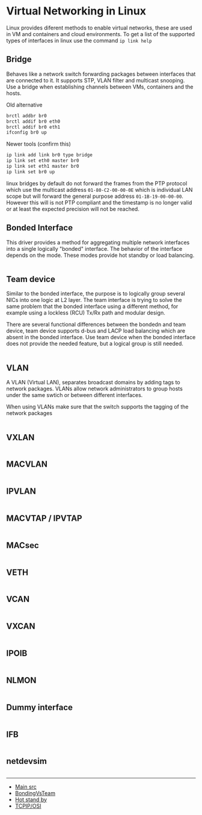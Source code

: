 # Virtual Networking in Linux

Linux provides diferent methods to enable virtual networks, these are used
in VM and containers and cloud environments. To get a list of the supported
types of interfaces in linux use the command `ip link help`

## Bridge

Behaves like a network switch forwarding packages between interfaces that are
connected to it. It supports STP, VLAN filter and multicast snooping. Use a
bridge when establishing channels between VMs, containers and the hosts.

Old alternative
```sh
brctl addbr br0
brctl addif br0 eth0
brctl addif br0 eth1
ifconfig br0 up
```

Newer tools
(confirm this)
```sh
ip link add link br0 type bridge
ip link set eth0 master br0
ip link set eth1 master br0
ip link set br0 up
```

linux bridges by default do not forward the frames from the PTP protocol which
use the multicast address `01-80-C2-00-00-0E` which is individual LAN scope but
will forward the general purpose address `01-1B-19-00-00-00`. However this will
is not PTP compliant and the timestamp is no longer valid or at least the
expected precision will not be reached.

## Bonded Interface

This driver provides a method for aggregating multiple network interfaces into
a single logically "bonded" interface. The behavior of the interface depends on
the mode. These modes provide hot standby or load balancing.


```sh
```
## Team device

Similar to the bonded interface, the purpose is to logically group several NICs
into one logic at L2 layer. The team interface is trying to solve the same
problem that the bonded interface using a different method, for example using
a lockless (RCU) Tx/Rx path and modular design.

There are several functional differences between the bondedn and team device,
team device supports d-bus and LACP load balancing which are absent in the
bonded interface. Use team device when the bonded interface does not provide
the needed feature, but a logical group is still needed.

```sh
```


## VLAN

A VLAN (Virtual LAN), separates broadcast domains by adding tags to network
packages. VLANs allow network administrators to group hosts under the same
swtich or between different interfaces.

When using VLANs make sure that the switch supports the tagging of the network
packages

```sh
```
## VXLAN

```sh
```
## MACVLAN

```sh
```
## IPVLAN

```sh
```
## MACVTAP / IPVTAP

```sh
```
## MACsec

```sh
```
## VETH

```sh
```
## VCAN

```sh
```
## VXCAN

```sh
```
## IPOIB

```sh
```
## NLMON

```sh
```
## Dummy interface

```sh
```
## IFB

```sh
```
## netdevsim


```sh
```


- - -
 - [Main src](https://developers.redhat.com/blog/2018/10/22/introduction-to-linux-interfaces-for-virtual-networking/)
 - [BondingVsTeam](https://github.com/jpirko/libteam/wiki/Bonding-vs.-Team-features)
 - [Hot stand by](https://www.cisco.com/c/en/us/support/docs/ip/hot-standby-router-protocol-hsrp/9234-hsrpguidetoc.html)
 - [TCPIP/OSI](http://www.omnisecu.com/tcpip/tcpip-model.php)